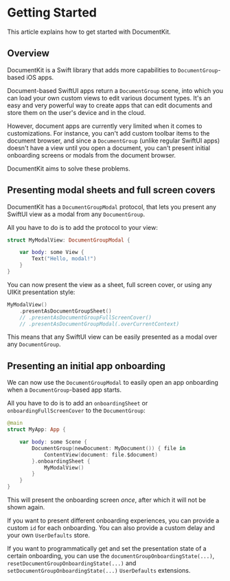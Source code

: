 # Getting Started

This article explains how to get started with DocumentKit.


## Overview

DocumentKit is a Swift library that adds more capabilities to `DocumentGroup`-based iOS apps.

Document-based SwiftUI apps return a `DocumentGroup` scene, into which you can load your own custom views to edit various document types. It's an easy and very powerful way to create apps that can edit documents and store them on the user's device and in the cloud.

However, document apps are currently very limited when it comes to customizations. For instance, you can't add custom toolbar items to the document browser, and since a `DocumentGroup` (unlike regular SwiftUI apps) doesn't have a view until you open a document, you can't present initial onboarding screens or modals from the document browser.  

DocumentKit aims to solve these problems.



## Presenting modal sheets and full screen covers

DocumentKit has a `DocumentGroupModal` protocol, that lets you present any SwiftUI view as a modal from any `DocumentGroup`. 

All you have to do is to add the protocol to your view:

```swift
struct MyModalView: DocumentGroupModal {

    var body: some View {
        Text("Hello, modal!")
    }
}
```

You can now present the view as a sheet, full screen cover, or using any UIKit presentation style:

```swift
MyModalView()
    .presentAsDocumentGroupSheet()
    // .presentAsDocumentGroupFullScreenCover()
    // .presentAsDocumentGroupModal(.overCurrentContext)
```

This means that any SwiftUI view can be easily presented as a modal over any `DocumentGroup`.



## Presenting an initial app onboarding

We can now use the `DocumentGroupModal` to easily open an app onboarding when a `DocumentGroup`-based app starts.

All you have to do is to add an `onboardingSheet` or `onboardingFullScreenCover` to the `DocumentGroup`:

```swift
@main
struct MyApp: App {

    var body: some Scene {
        DocumentGroup(newDocument: MyDocument()) { file in
            ContentView(document: file.$document)
        }.onboardingSheet {
            MyModalView()
        }
    }
}
```

This will present the onboarding screen *once*, after which it will not be shown again.

If you want to present different onboarding experiences, you can provide a custom `id` for each onboarding. You can also provide a custom delay and your own `UserDefaults` store.

If you want to programmatically get and set the presentation state of a certain onboarding, you can use the `documentGroupOnboardingState(...)`, `resetDocumentGroupOnboardingState(...)` and `setDocumentGroupOnboardingState(...)` `UserDefaults` extensions.
